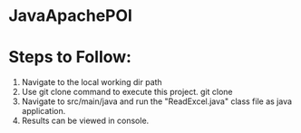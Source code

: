 # JavaApachePOI
# Steps to Follow:
1. Navigate to the local working dir path
2. Use git clone command to execute this project. git clone
3. Navigate to src/main/java and run the "ReadExcel.java" class file as java application.
4. Results can be viewed in console.
